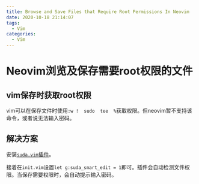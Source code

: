 ```yaml
---
title: Browse and Save Files that Require Root Permissions In Neovim
date: 2020-10-18 21:14:07
tags:
  - Vim
categories:
  - Vim
---
```


# Neovim浏览及保存需要root权限的文件

## vim保存时获取root权限

vim可以在保存文件时使用`:w !  sudo  tee  %`获取权限。但neovim暂不支持该命令，或者说无法输入密码。

## 解决方案

安装[`suda.vim`插件](https://github.com/lambdalisue/suda.vim)。

接着在`init.vim`设置`let g:suda_smart_edit = 1`即可。插件会自动检测文件权限。当保存需要权限时，会自动提示输入密码。
